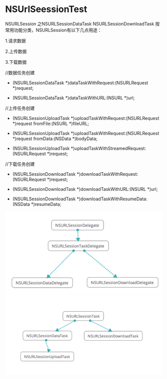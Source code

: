 # NSUrlSeessionTest
NSURLSession 之NSURLSessionDataTask   NSURLSessionDownloadTask 
按常用功能分类，NSURLSession有以下几点用途：

1.请求数据

2.上传数据

3.下载数据

//数据任务创建

- (NSURLSessionDataTask *)dataTaskWithRequest:(NSURLRequest *)request;

- (NSURLSessionDataTask *)dataTaskWithURL:(NSURL *)url;

//上传任务创建

- (NSURLSessionUploadTask *)uploadTaskWithRequest:(NSURLRequest *)request fromFile:(NSURL *)fileURL;

- (NSURLSessionUploadTask *)uploadTaskWithRequest:(NSURLRequest *)request fromData:(NSData *)bodyData;

- (NSURLSessionUploadTask *)uploadTaskWithStreamedRequest:(NSURLRequest *)request;

//下载任务创建 

- (NSURLSessionDownloadTask *)downloadTaskWithRequest:(NSURLRequest *)request;

- (NSURLSessionDownloadTask *)downloadTaskWithURL:(NSURL *)url;

- (NSURLSessionDownloadTask *)downloadTaskWithResumeData:(NSData *)resumeData;


![](1.png)
![](2.png)
